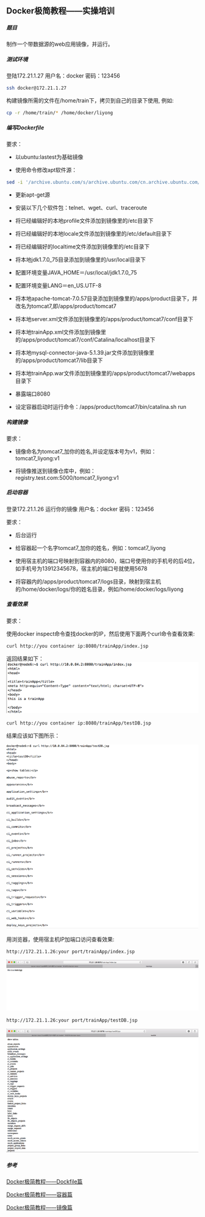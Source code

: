 Docker极简教程——实操培训
-------------------------------------------------------

##### 题目

制作一个带数据源的web应用镜像，并运行。

##### 测试环境

登陆172.21.1.27 用户名：docker 密码：123456

```bash
ssh docker@172.21.1.27
```

构建镜像所需的文件在/home/train下，拷贝到自己的目录下使用, 例如:

```bash 
cp -r /home/train/* /home/docker/liyong
```

##### 编写Dockerfile

要求：

* 以ubuntu:lastest为基础镜像

* 使用命令修改apt软件源：

```bash
sed -i '/archive.ubuntu.com/s/archive.ubuntu.com/cn.archive.ubuntu.com/g' /etc/apt/sources.list
```

* 更新apt-get源

* 安装以下几个软件包：telnet、wget、curl、traceroute

* 将已经编辑好的本地profile文件添加到镜像里的/etc目录下

* 将已经编辑好的本地locale文件添加到镜像里的/etc/default目录下

* 将已经编辑好的localtime文件添加到镜像里的/etc目录下

* 将本地jdk1.7.0_75目录添加到镜像里的/usr/local目录下

* 配置环境变量JAVA_HOME＝/usr/local/jdk1.7.0_75

* 配置环境变量LANG＝en_US.UTF-8

* 将本地apache-tomcat-7.0.57目录添加到镜像里的/apps/product目录下，并改名为tomcat7,即/apps/product/tomcat7

* 将本地server.xml文件添加到镜像里的/apps/product/tomcat7/conf目录下

* 将本地trainApp.xml文件添加到镜像里的/apps/product/tomcat7/conf/Catalina/localhost目录下

* 将本地mysql-connector-java-5.1.39.jar文件添加到镜像里的/apps/product/tomcat7/lib目录下

* 将本地trainApp.war文件添加到镜像里的/apps/product/tomcat7/webapps目录下

* 暴露端口8080

* 设定容器启动时运行命令：/apps/product/tomcat7/bin/catalina.sh run


##### 构建镜像

要求：

* 镜像命名为tomcat7_加你的姓名,并设定版本号为v1，例如：tomcat7_liyong:v1

* 将镜像推送到镜像仓库中，例如：registry.test.com:5000/tomcat7_liyong:v1

##### 启动容器

登录172.21.1.26 运行你的镜像 用户名：docker 密码：123456

要求：

* 后台运行

* 给容器起一个名字tomcat7_加你的姓名，例如：tomcat7_liyong

* 使用宿主机的端口号映射到容器内的8080，端口号使用你的手机号的后4位，如手机号为13912345678，宿主机的端口号就使用5678

* 将容器内的/apps/product/tomcat7/logs目录，映射到宿主机的/home/docker/logs/你的姓名目录，例如/home/docker/logs/liyong


##### 查看效果

要求：

使用docker inspect命令查找docker的IP，然后使用下面两个curl命令查看效果:

```bash
curl http://you container ip:8080/trainApp/index.jsp
```

返回结果如下：
![](images/curl.png)

```bash
curl http://you container ip:8080/trainApp/testDB.jsp
```

结果应该如下图所示：

![](images/curldb.png)


用浏览器，使用宿主机IP加端口访问查看效果:

```bash
http://172.21.1.26:your port/trainApp/index.jsp
```

![](images/broser.png)

```bash
http://172.21.1.26:your port/trainApp/testDB.jsp
```

![](images/browserdb.png)



##### 参考

[Docker极简教程——Dockfile篇](https://github.com/lth2015/docker-docs/tree/master/Docker%E6%9E%81%E7%AE%80%E6%95%99%E7%A8%8B/Docker%E6%9E%81%E7%AE%80%E6%95%99%E7%A8%8B%E2%80%94%E2%80%94Dockfile%E7%AF%87)

[Docker极简教程——容器篇](https://github.com/lth2015/docker-docs/tree/master/Docker%E6%9E%81%E7%AE%80%E6%95%99%E7%A8%8B/Docker%E6%9E%81%E7%AE%80%E6%95%99%E7%A8%8B%E2%80%94%E2%80%94%E5%AE%B9%E5%99%A8%E7%AF%87)

[Docker极简教程——镜像篇](https://github.com/lth2015/docker-docs/tree/master/Docker%E6%9E%81%E7%AE%80%E6%95%99%E7%A8%8B/Docker%E6%9E%81%E7%AE%80%E6%95%99%E7%A8%8B%E2%80%94%E2%80%94%E9%95%9C%E5%83%8F%E7%AF%87)
